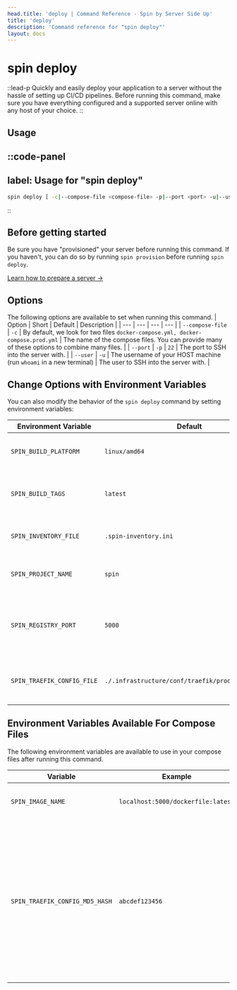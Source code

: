 ```yaml
---
head.title: 'deploy | Command Reference - Spin by Server Side Up'
title: 'deploy'
description: 'Command reference for "spin deploy"'
layout: docs
---
```

# spin deploy
::lead-p
Quickly and easily deploy your application to a server without the hassle of setting up CI/CD pipelines. Before running this command, make sure you have everything configured and a supported server online with any host of your choice.
::

## Usage
::code-panel
---
label: Usage for "spin deploy"
---
```bash
spin deploy [ -c|--compose-file <compose-file> -p|--port <port> -u|--user <user> ] <environment>
```
::

## Before getting started
Be sure you have "provisioned" your server before running this command. If you haven't, you can do so by running `spin provision` before running `spin deploy`.

[Learn how to prepare a server →](/docs/guide/preparing-your-servers-for-spin)

## Options
The following options are available to set when running this command.
| Option | Short | Default | Description |
| --- | --- | --- | --- |
| `--compose-file` | `-c` | By default, we look for two files `docker-compose.yml, docker-compose.prod.yml` | The name of the compose files. You can provide many of these options to combine many files. |
| `--port` | `-p` | `22` | The port to SSH into the server with. |
| `--user` | `-u` | The username of your HOST machine (run `whoami` in a new terminal) | The user to SSH into the server with. |

## Change Options with Environment Variables
You can also modify the behavior of the `spin deploy` command by setting environment variables:

| Environment Variable | Default | Description |
| --- | --- | --- |
| `SPIN_BUILD_PLATFORM` | `linux/amd64` | The platform to build the Docker image with. |
| `SPIN_BUILD_TAGS` | `latest` | The tags to use when building the Docker image. |
| `SPIN_INVENTORY_FILE` | `.spin-inventory.ini` | The inventory file to use for the deployment. |
| `SPIN_PROJECT_NAME` | `spin` | The name of the project to use for the deployment. |
| `SPIN_REGISTRY_PORT` | `5000` | The port to use on your local machine for the temporary registry. |
| `SPIN_TRAEFIK_CONFIG_FILE` | `./.infrastructure/conf/traefik/prod/traefik.yml` | The Traefik configuration file to use for the deployment. |

## Environment Variables Available For Compose Files
The following environment variables are available to use in your compose files after running this command.

| Variable | Example | Description |
| --- | --- | --- |
| `SPIN_IMAGE_NAME` | `localhost:5000/dockerfile:latest` | The environment you are deploying to. |
| `SPIN_TRAEFIK_CONFIG_MD5_HASH` | `abcdef123456` | The MD5 hash value of the contents of the Traefik configuration (if it exists). This is helpful for setting Docker Swarm configurations and that it should only kill the Traefik service if there is an update to the config. |